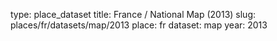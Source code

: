 type: place_dataset
title: France / National Map (2013)
slug: places/fr/datasets/map/2013
place: fr
dataset: map
year: 2013
